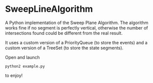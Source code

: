 # SweepLineAlgorithm

A Python implementation of the Sweep Plane Algorithm.
The algorithm works fine if no segment is perfectly vertical, otherwise the number of intersections found could be different from the real result.

It uses a custom version of a PriorityQueue (to store the events) and a custom version of a TreeSet (to store the state segments).

Open and launch
```
python2 example.py
```
to enjoy!
